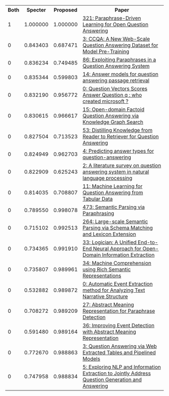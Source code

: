 <html><table><tr>
<th>Both</th>
<th>Specter</th>
<th>Proposed</th>
<th>Paper</th>
</tr>
<tr>
<td>1</td>
<td>1.000000</td>
<td>1.000000</td>
<td><a href="https://www.semanticscholar.org/paper/c0be2ac2f45681f1852fc1d298af5dceb85834f4">321: Paraphrase-Driven Learning for Open Question Answering</a></td>
</tr>
<tr>
<td>0</td>
<td>0.843403</td>
<td>0.687471</td>
<td><a href="https://www.semanticscholar.org/paper/5aec43e6d48c1b187778ee3beb6e8e3d41267077">3: CCQA: A New Web-Scale Question Answering Dataset for Model Pre-Training</a></td>
</tr>
<tr>
<td>0</td>
<td>0.836234</td>
<td>0.749485</td>
<td><a href="https://www.semanticscholar.org/paper/fb460eb6cbccbf3ccb7611b3bf1aae93a93214ad">86: Exploiting Paraphrases in a Question Answering System</a></td>
</tr>
<tr>
<td>0</td>
<td>0.835344</td>
<td>0.599803</td>
<td><a href="https://www.semanticscholar.org/paper/628efe3c62c9798c45dcf27eea2c805f7dd31dfd">14: Answer models for question answering passage retrieval</a></td>
</tr>
<tr>
<td>0</td>
<td>0.832190</td>
<td>0.956772</td>
<td><a href="https://www.semanticscholar.org/paper/da262d5809d61d8464d6db0eafd64643cd2ff352">0: Question Vectors Scores Answer Question q : who created microsoft ?</a></td>
</tr>
<tr>
<td>0</td>
<td>0.830615</td>
<td>0.966617</td>
<td><a href="https://www.semanticscholar.org/paper/64145a8edf9add1156d97c489028539fa4c5c66c">15: Open-domain Factoid Question Answering via Knowledge Graph Search</a></td>
</tr>
<tr>
<td>0</td>
<td>0.827504</td>
<td>0.713523</td>
<td><a href="https://www.semanticscholar.org/paper/66cbda3e730285cb572c4792edcef209af32c564">53: Distilling Knowledge from Reader to Retriever for Question Answering</a></td>
</tr>
<tr>
<td>0</td>
<td>0.824949</td>
<td>0.962703</td>
<td><a href="https://www.semanticscholar.org/paper/88ea460ce2c68db9a1cdf43e613d168c02635c36">4: Predicting answer types for question-answering</a></td>
</tr>
<tr>
<td>0</td>
<td>0.822909</td>
<td>0.625243</td>
<td><a href="https://www.semanticscholar.org/paper/4e4a1453cffddf4809bc7732a3cd5d215851d471">2: A literature survey on question answering system in natural language processing</a></td>
</tr>
<tr>
<td>0</td>
<td>0.814035</td>
<td>0.708807</td>
<td><a href="https://www.semanticscholar.org/paper/48504676b72651803aa030141dedfc18ac452df9">11: Machine Learning for Question Answering from Tabular Data</a></td>
</tr>
<tr>
<td>0</td>
<td>0.789550</td>
<td>0.998078</td>
<td><a href="https://www.semanticscholar.org/paper/3d1d42c9435b419ac928ebf7bcf4c86a460d6ef4">473: Semantic Parsing via Paraphrasing</a></td>
</tr>
<tr>
<td>0</td>
<td>0.715102</td>
<td>0.992513</td>
<td><a href="https://www.semanticscholar.org/paper/80c2d8c691b09f8b4e53f512b9d2641b49fda935">264: Large-scale Semantic Parsing via Schema Matching and Lexicon Extension</a></td>
</tr>
<tr>
<td>0</td>
<td>0.734365</td>
<td>0.991910</td>
<td><a href="https://www.semanticscholar.org/paper/9485a249366b8a07fb7c83ce0f597fb15e4edd3d">33: Logician: A Unified End-to-End Neural Approach for Open-Domain Information Extraction</a></td>
</tr>
<tr>
<td>0</td>
<td>0.735807</td>
<td>0.989961</td>
<td><a href="https://www.semanticscholar.org/paper/2e107b544461cc10bcdaf39e506e35faf1af172b">34: Machine Comprehension using Rich Semantic Representations</a></td>
</tr>
<tr>
<td>0</td>
<td>0.532882</td>
<td>0.989872</td>
<td><a href="https://www.semanticscholar.org/paper/6590fd110b0d2c19a66cd9bf302600ec5f6694ed">0: Automatic Event Extraction method for Analyzing Text Narrative Structure</a></td>
</tr>
<tr>
<td>0</td>
<td>0.708272</td>
<td>0.989209</td>
<td><a href="https://www.semanticscholar.org/paper/722f764acd0e51355c0f79bc16a1c4092b458567">27: Abstract Meaning Representation for Paraphrase Detection</a></td>
</tr>
<tr>
<td>0</td>
<td>0.591480</td>
<td>0.989164</td>
<td><a href="https://www.semanticscholar.org/paper/1cdab4d7c427b8a22273babe2518af37241e0ed5">36: Improving Event Detection with Abstract Meaning Representation</a></td>
</tr>
<tr>
<td>0</td>
<td>0.772670</td>
<td>0.988863</td>
<td><a href="https://www.semanticscholar.org/paper/ece20a50ea401324d665001354fed7bc3ce004df">3: Question Answering via Web Extracted Tables and Pipelined Models</a></td>
</tr>
<tr>
<td>0</td>
<td>0.747958</td>
<td>0.988834</td>
<td><a href="https://www.semanticscholar.org/paper/ae71e84eb36c911eab08d44b85901ac292042a42">5: Exploring NLP and Information Extraction to Jointly Address Question Generation and Answering</a></td>
</tr>
</table></html>
